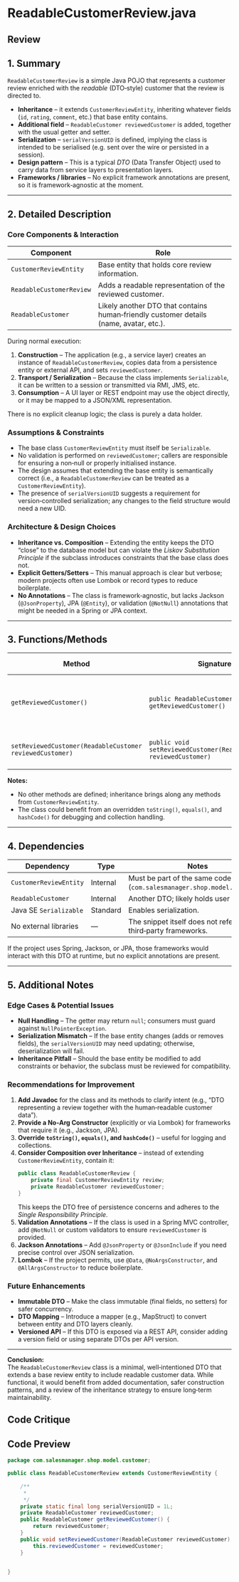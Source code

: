 # ReadableCustomerReview.java

## Review

## 1. Summary

`ReadableCustomerReview` is a simple Java POJO that represents a customer review enriched with the *readable* (DTO‑style) customer that the review is directed to.  
- **Inheritance** – it extends `CustomerReviewEntity`, inheriting whatever fields (`id`, `rating`, `comment`, etc.) that base entity contains.  
- **Additional field** – `ReadableCustomer reviewedCustomer` is added, together with the usual getter and setter.  
- **Serialization** – `serialVersionUID` is defined, implying the class is intended to be serialised (e.g. sent over the wire or persisted in a session).  
- **Design pattern** – This is a typical *DTO* (Data Transfer Object) used to carry data from service layers to presentation layers.  
- **Frameworks / libraries** – No explicit framework annotations are present, so it is framework‑agnostic at the moment.

---

## 2. Detailed Description

### Core Components & Interaction
| Component | Role |
|-----------|------|
| `CustomerReviewEntity` | Base entity that holds core review information. |
| `ReadableCustomerReview` | Adds a readable representation of the reviewed customer. |
| `ReadableCustomer` | Likely another DTO that contains human‑friendly customer details (name, avatar, etc.). |

During normal execution:
1. **Construction** – The application (e.g., a service layer) creates an instance of `ReadableCustomerReview`, copies data from a persistence entity or external API, and sets `reviewedCustomer`.  
2. **Transport / Serialization** – Because the class implements `Serializable`, it can be written to a session or transmitted via RMI, JMS, etc.  
3. **Consumption** – A UI layer or REST endpoint may use the object directly, or it may be mapped to a JSON/XML representation.

There is no explicit cleanup logic; the class is purely a data holder.

### Assumptions & Constraints
- The base class `CustomerReviewEntity` must itself be `Serializable`.  
- No validation is performed on `reviewedCustomer`; callers are responsible for ensuring a non‑null or properly initialised instance.  
- The design assumes that extending the base entity is semantically correct (i.e., a `ReadableCustomerReview` can be treated as a `CustomerReviewEntity`).  
- The presence of `serialVersionUID` suggests a requirement for version‑controlled serialization; any changes to the field structure would need a new UID.

### Architecture & Design Choices
- **Inheritance vs. Composition** – Extending the entity keeps the DTO “close” to the database model but can violate the *Liskov Substitution Principle* if the subclass introduces constraints that the base class does not.  
- **Explicit Getters/Setters** – This manual approach is clear but verbose; modern projects often use Lombok or record types to reduce boilerplate.  
- **No Annotations** – The class is framework‑agnostic, but lacks Jackson (`@JsonProperty`), JPA (`@Entity`), or validation (`@NotNull`) annotations that might be needed in a Spring or JPA context.

---

## 3. Functions/Methods

| Method | Signature | Purpose | Inputs | Outputs | Side Effects |
|--------|-----------|---------|--------|---------|--------------|
| `getReviewedCustomer()` | `public ReadableCustomer getReviewedCustomer()` | Retrieve the customer that is being reviewed. | None | `ReadableCustomer` instance or `null` | None |
| `setReviewedCustomer(ReadableCustomer reviewedCustomer)` | `public void setReviewedCustomer(ReadableCustomer reviewedCustomer)` | Assign the reviewed customer. | `ReadableCustomer` instance | None | Updates the internal field |

**Notes:**
- No other methods are defined; inheritance brings along any methods from `CustomerReviewEntity`.  
- The class could benefit from an overridden `toString()`, `equals()`, and `hashCode()` for debugging and collection handling.

---

## 4. Dependencies

| Dependency | Type | Notes |
|------------|------|-------|
| `CustomerReviewEntity` | Internal | Must be part of the same codebase (`com.salesmanager.shop.model.customer`). |
| `ReadableCustomer` | Internal | Another DTO; likely holds user details. |
| Java SE `Serializable` | Standard | Enables serialization. |
| No external libraries | — | The snippet itself does not reference any third‑party frameworks. |

If the project uses Spring, Jackson, or JPA, those frameworks would interact with this DTO at runtime, but no explicit annotations are present.

---

## 5. Additional Notes

### Edge Cases & Potential Issues
- **Null Handling** – The getter may return `null`; consumers must guard against `NullPointerException`.  
- **Serialization Mismatch** – If the base entity changes (adds or removes fields), the `serialVersionUID` may need updating; otherwise, deserialization will fail.  
- **Inheritance Pitfall** – Should the base entity be modified to add constraints or behavior, the subclass must be reviewed for compatibility.

### Recommendations for Improvement
1. **Add Javadoc** for the class and its methods to clarify intent (e.g., “DTO representing a review together with the human‑readable customer data”).  
2. **Provide a No‑Arg Constructor** (explicitly or via Lombok) for frameworks that require it (e.g., Jackson, JPA).  
3. **Override `toString()`, `equals()`, and `hashCode()`** – useful for logging and collections.  
4. **Consider Composition over Inheritance** – instead of extending `CustomerReviewEntity`, contain it:
   ```java
   public class ReadableCustomerReview {
       private final CustomerReviewEntity review;
       private ReadableCustomer reviewedCustomer;
   }
   ```
   This keeps the DTO free of persistence concerns and adheres to the *Single Responsibility Principle*.  
5. **Validation Annotations** – If the class is used in a Spring MVC controller, add `@NotNull` or custom validators to ensure `reviewedCustomer` is provided.  
6. **Jackson Annotations** – Add `@JsonProperty` or `@JsonInclude` if you need precise control over JSON serialization.  
7. **Lombok** – If the project permits, use `@Data`, `@NoArgsConstructor`, and `@AllArgsConstructor` to reduce boilerplate.

### Future Enhancements
- **Immutable DTO** – Make the class immutable (final fields, no setters) for safer concurrency.  
- **DTO Mapping** – Introduce a mapper (e.g., MapStruct) to convert between entity and DTO layers cleanly.  
- **Versioned API** – If this DTO is exposed via a REST API, consider adding a version field or using separate DTOs per API version.

---

**Conclusion:**  
The `ReadableCustomerReview` class is a minimal, well‑intentioned DTO that extends a base review entity to include readable customer data. While functional, it would benefit from added documentation, safer construction patterns, and a review of the inheritance strategy to ensure long‑term maintainability.

## Code Critique



## Code Preview

```java
package com.salesmanager.shop.model.customer;

public class ReadableCustomerReview extends CustomerReviewEntity {
	
	/**
	 * 
	 */
	private static final long serialVersionUID = 1L;
	private ReadableCustomer reviewedCustomer;
	public ReadableCustomer getReviewedCustomer() {
		return reviewedCustomer;
	}
	public void setReviewedCustomer(ReadableCustomer reviewedCustomer) {
		this.reviewedCustomer = reviewedCustomer;
	}


}



```
